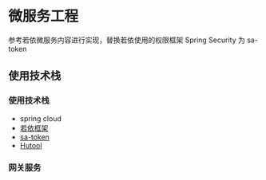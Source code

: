 # 微服务工程

参考若依微服务内容进行实现，替换若依使用的权限框架 Spring Security 为 sa-token

## 使用技术栈
### 使用技术栈
* spring cloud 
* [若依框架](https://doc.ruoyi.vip/)
* [sa-token](https://sa-token.cc/)
* [Hutool](https://www.hutool.cn/)

### 网关服务




